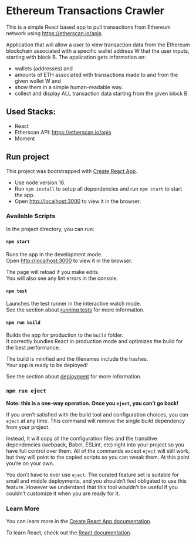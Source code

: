 # Ethereum Transactions Crawler
This is a simple React based app to pull transactions from Ethereum network using https://etherscan.io/apis.

Application that will allow a user to view transaction data from the Ethereum blockchain associated with a specific wallet address W that the user inputs, starting with block B.
The application gets information on:
  - wallets (addresses) and
  - amounts of ETH associated with transactions made to and from the given wallet W and
  - show them in a simple human-readable way.
  - collect and display ALL transaction data starting from the given block B.

## Used Stacks:
- React
- Etherscan API: https://etherscan.io/apis
- Moment

## Run project

This project was bootstrapped with [Create React App](https://github.com/facebook/create-react-app).

- Use node version 16.
- Run `npm install` to setup all dependencies and run `npm start` to start the app.
- Open [http://localhost:3000](http://localhost:3000) to view it in the browser.


### Available Scripts

In the project directory, you can run:

#### `npm start`

Runs the app in the development mode.\
Open [http://localhost:3000](http://localhost:3000) to view it in the browser.

The page will reload if you make edits.\
You will also see any lint errors in the console.

#### `npm test`

Launches the test runner in the interactive watch mode.\
See the section about [running tests](https://facebook.github.io/create-react-app/docs/running-tests) for more information.

#### `npm run build`

Builds the app for production to the `build` folder.\
It correctly bundles React in production mode and optimizes the build for the best performance.

The build is minified and the filenames include the hashes.\
Your app is ready to be deployed!

See the section about [deployment](https://facebook.github.io/create-react-app/docs/deployment) for more information.

### `npm run eject`

**Note: this is a one-way operation. Once you `eject`, you can’t go back!**

If you aren’t satisfied with the build tool and configuration choices, you can `eject` at any time. This command will remove the single build dependency from your project.

Instead, it will copy all the configuration files and the transitive dependencies (webpack, Babel, ESLint, etc) right into your project so you have full control over them. All of the commands except `eject` will still work, but they will point to the copied scripts so you can tweak them. At this point you’re on your own.

You don’t have to ever use `eject`. The curated feature set is suitable for small and middle deployments, and you shouldn’t feel obligated to use this feature. However we understand that this tool wouldn’t be useful if you couldn’t customize it when you are ready for it.

### Learn More

You can learn more in the [Create React App documentation](https://facebook.github.io/create-react-app/docs/getting-started).

To learn React, check out the [React documentation](https://reactjs.org/).
